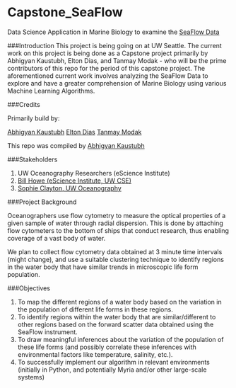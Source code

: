 # Capstone_SeaFlow
Data	Science Application	in Marine	Biology to examine the  [SeaFlow Data](http://armbrustlab.ocean.washington.edu/resources/seaflow)

###Introduction
This project is being going on at UW Seattle. The current work on this project is being done as a Capstone project primarily by Abhigyan Kaustubh, Elton Dias, and Tanmay Modak - who will be the prime contributors of this repo for the period of this capstone project. 
The aforementioned current work involves analyzing the SeaFlow Data to explore and have a greater comprehension of Marine Biology using various Machine Learning Algorithms. 

###Credits

Primarily build by:

[Abhigyan Kaustubh](www.linkedin.com/in/abhigyankaustubh/en)
[Elton Dias](www.linkedin.com/in/eltondias/en)
[Tanmay Modak](www.linkedin.com/pub/tanmay-modak/58/537/a2b/en)

This repo was compiled by [Abhigyan Kaustubh](www.linkedin.com/in/abhigyankaustubh/en) 

###Stakeholders

1. UW	Oceanography	Researchers	(eScience	Institute)
2. [Bill	Howe (eScience	Institute,	UW	CSE)](www.linkedin.com/in/billghowe/en)
3. [Sophie	Clayton,	UW	Oceanography](www.linkedin.com/in/sophieaclayton/en)

###Project Background

Oceanographers	use	flow	cytometry	to	measure	the	optical	properties	of	a	given	sample	of	water	through	radial	dispersion.	This	is	done	by	attaching	flow	cytometers	to	the	bottom	of	ships	that	conduct	research,	thus	enabling	coverage	of	a	vast	body	of	water.	

We	plan	to	collect	flow	cytometry	data	obtained	at	3	minute	time	intervals	(might	change),	and	use	a	suitable	clustering	technique	to	identify	regions	in the	water	body	that	have	similar	trends	in	microscopic	life	form	population.	

###Objectives

1. To	map	the	different	regions	of	a	water	body	based	on	the	variation	in	the	population	of	different	life	forms	in	these	regions.
2. To	identify	regions	within	the	water	body	that	are	similar/different	to other	regions	based	on	the	forward	scatter	data	obtained	using	the	SeaFlow	instrument.	
3. To	draw	meaningful	inferences	about	the	variation	of	the	population	of	these	life	forms	(and	possibly	correlate	these	inferences	with	environmental	factors	like	temperature,	salinity,	etc.).
4. To	successfully	implement	our	algorithm	in	relevant	environments	(initially	in	Python,	and	potentially	Myria	and/or	other	large-scale	systems)

